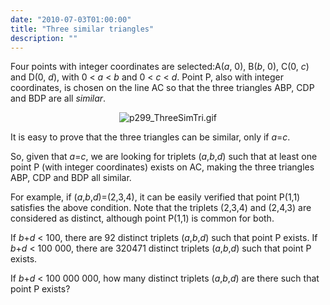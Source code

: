 ```yaml
---
date: "2010-07-03T01:00:00"
title: "Three similar triangles"
description: ""
---
```


<p>Four points with integer coordinates are selected:A(<var>a</var>, 0), B(<var>b</var>, 0), C(0, <var>c</var>) and D(0, <var>d</var>), 
with 0 &lt; <var>a</var> &lt; <var>b</var> and 0 &lt; <var>c</var> &lt; <var>d</var>.
Point P, also with integer coordinates, is chosen on the line AC so that the three triangles ABP, CDP and BDP are all <dfn title="Have equal angles">similar</dfn>.</p>
<div align="center"><img alt="p299_ThreeSimTri.gif" class="dark_img" src="/images/p299_ThreeSimTri.gif"/></div>
<p>It is easy to prove that the three triangles can be similar, only if <var>a</var>=<var>c</var>.</p>
<p>So, given that <var>a</var>=<var>c</var>, we are looking for triplets (<var>a</var>,<var>b</var>,<var>d</var>) such that at least one point P (with integer coordinates) exists on AC, making the three triangles ABP, CDP and BDP all similar.</p>
<p>For example, if (<var>a</var>,<var>b</var>,<var>d</var>)=(2,3,4), it can be easily verified that point P(1,1) satisfies the above condition. 
Note that the triplets (2,3,4) and (2,4,3) are considered as distinct, although point P(1,1) is common for both.</p>
<p>If <var>b</var>+<var>d</var> &lt; 100, there are 92 distinct triplets (<var>a</var>,<var>b</var>,<var>d</var>) such that point P exists.
If <var>b</var>+<var>d</var> &lt; 100 000, there are 320471 distinct triplets (<var>a</var>,<var>b</var>,<var>d</var>) such that point P exists.</p>
<p>If <var>b</var>+<var>d</var> &lt; 100 000 000, how many distinct triplets (<var>a</var>,<var>b</var>,<var>d</var>) are there such that point P exists?</p>

